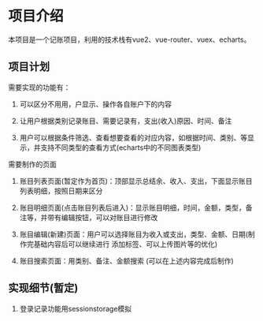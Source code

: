 # 项目介绍

 本项目是一个记账项目，利用的技术栈有vue2、vue-router、vuex、echarts。

## 项目计划

需要实现的功能有：

 1. 可以区分不用用，户显示、操作各自账户下的内容
 
 2. 让用户根据类别记录账目、需要记录有，支出(收入)原因、时间、备注

 3. 用户可以根据条件筛选、查看想要查看的对应内容，如根据时间、类别、等显示，并支持不同类型的查看方式(echarts中的不同图表类型)

需要制作的页面

 1. 账目列表页面(暂定作为首页)：顶部显示总结余、收入、支出，下面显示账目列表明细，按照日期来区分

 2. 账目明细页面(点击账目列表后进入)：显示账目明细，时间，金额，类型，备注等，并带有编辑按钮，可以对账目进行修改

 3. 账目编辑(新建)页面：用户可以选择账目为收入或支出，类型、金额、日期(制作完基础内容后可以继续进行 添加标签、可以上传图片等的优化)

 4. 账目搜索页面：用类别、备注、金额搜索 (可以在上述内容完成后制作)

## 实现细节(暂定)

 1. 登录记录功能用sessionstorage模拟